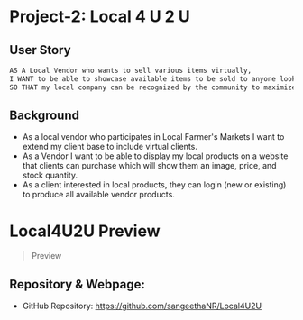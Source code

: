 # Project-2: Local 4 U 2 U

## User Story

```md
AS A Local Vendor who wants to sell various items virtually,
I WANT to be able to showcase available items to be sold to anyone looking to buy locally items such as produce, Accessories, Clothing or Food
SO THAT my local company can be recognized by the community to maximize my client base
```

## Background
- As a local vendor who participates in Local Farmer's Markets I want to extend my client base to include virtual clients.
- As a Vendor I want to be able to display my local products on a website that clients can purchase which will show them an image, price, and stock quantity.
- As a client interested in local products, they can login (new or existing) to produce all available vendor products.

# Local4U2U Preview 
> Preview 

## Repository & Webpage:
- GitHub Repository: https://github.com/sangeethaNR/Local4U2U
